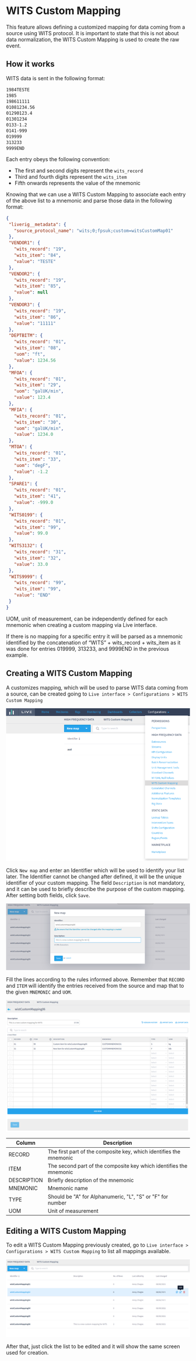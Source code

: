 # WITS Custom Mapping

This feature allows defining a customized mapping for data coming from a source using WITS protocol. It is important to state that this is not about data normalization, the WITS Custom Mapping is used to create the raw event.

## How it works

WITS data is sent in the following format:

```
1984TESTE
1985
198611111
01081234.56
01290123.4
01301234
0133-1.2
0141-999
019999
313233
9999END
```

Each entry obeys the following convention:

* The first and second digits represent the `wits_record`
* Third and fourth digits represent the `wits_item`
* Fifth onwards represents the value of the mnemonic

Knowing that we can use a WITS Custom Mapping to associate each entry of the above list to a mnemonic and parse those data in the following format:

```json
{
 "liverig__metadata": {
   "source_protocol_name": "wits;0;fpsuk;custom=witsCustomMap01"
 },
 "VENDOR1": {
   "wits_record": "19",
   "wits_item": "84",
   "value": "TESTE"
 },
 "VENDOR2": {
   "wits_record": "19",
   "wits_item": "85",
   "value": null
 },
 "VENDOR3": {
   "wits_record": "19",
   "wits_item": "86",
   "value": "11111"
 },
 "DEPTBITM": {
   "wits_record": "01",
   "wits_item": "08",
   "uom": "ft",
   "value": 1234.56
 },
 "MFOA": {
   "wits_record": "01",
   "wits_item": "29",
   "uom": "galUK/min",
   "value": 123.4
 },
 "MFIA": {
   "wits_record": "01",
   "wits_item": "30",
   "uom": "galUK/min",
   "value": 1234.0
 },
 "MTOA": {
   "wits_record": "01",
   "wits_item": "33",
   "uom": "degF",
   "value": -1.2
 },
 "SPARE1": {
   "wits_record": "01",
   "wits_item": "41",
   "value": -999.0
 },
 "WITS0199": {
   "wits_record": "01",
   "wits_item": "99",
   "value": 99.0
 },
 "WITS3132": {
   "wits_record": "31",
   "wits_item": "32",
   "value": 33.0
 },
 "WITS9999": {
   "wits_record": "99",
   "wits_item": "99",
   "value": "END"
 }
}
```

UOM, unit of measurement, can be independently defined for each mnemonic when creating a custom mapping via Live interface.

If there is no mapping for a specific entry it will be parsed as a mnemonic identified by the concatenation of “WITS” + wits\_record + wits\_item as it was done for entries 019999, 313233, and 9999END in the previous example.&#x20;

## Creating a WITS Custom Mapping

A customizes mapping, which will be used to parse WITS data coming from a source, can be created going to `Live interface > Configurations > WITS Custom Mapping`

![](<../../.gitbook/assets/image (450).png>)

Click `New map` and enter an Identifier which will be used to identify your list later. The Identifier cannot be changed after defined, it will be the unique identifier of your custom mapping. The field `Description` is not mandatory, and it can be used to briefly describe the purpose of the custom mapping. After setting both fields, click `Save`.

![](<../../.gitbook/assets/image (320).png>)

Fill the lines according to the rules informed above. Remember that `RECORD` and `ITEM` will identify the entries received from the source and map that to the given `MNEMONIC` and `UOM`.

![](<../../.gitbook/assets/image (359).png>)

| Column      | Description                                                        |
| ----------- | ------------------------------------------------------------------ |
| RECORD      | The first part of the composite key, which identifies the mnemonic |
| ITEM        | The second part of the composite key which identifies the mnemonic |
| DESCRIPTION | Briefly description of the mnemonic                                |
| MNEMONIC    | Mnemonic name                                                      |
| TYPE        | Should be "A" for Alphanumeric, "L", "S" or "F" for number         |
| UOM         | Unit of measurement                                                |

## Editing a WITS Custom Mapping

To edit a WITS Custom Mapping previously created, go to `Live interface > Configurations > WITS Custom Mapping`  to list all mappings available.

![](<../../.gitbook/assets/image (213).png>)

After that, just click the list to be edited and it will show the same screen used for creation.
